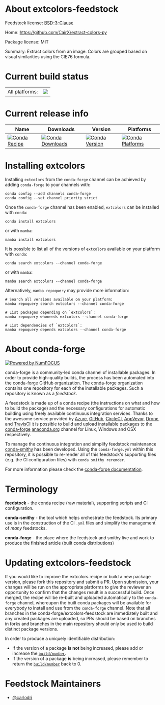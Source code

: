 About extcolors-feedstock
=========================

Feedstock license: [BSD-3-Clause](https://github.com/conda-forge/extcolors-feedstock/blob/main/LICENSE.txt)

Home: https://github.com/CairX/extract-colors-py

Package license: MIT

Summary: Extract colors from an image. Colors are grouped based on visual similarities using the CIE76 formula.

Current build status
====================


<table><tr><td>All platforms:</td>
    <td>
      <a href="https://dev.azure.com/conda-forge/feedstock-builds/_build/latest?definitionId=22466&branchName=main">
        <img src="https://dev.azure.com/conda-forge/feedstock-builds/_apis/build/status/extcolors-feedstock?branchName=main">
      </a>
    </td>
  </tr>
</table>

Current release info
====================

| Name | Downloads | Version | Platforms |
| --- | --- | --- | --- |
| [![Conda Recipe](https://img.shields.io/badge/recipe-extcolors-green.svg)](https://anaconda.org/conda-forge/extcolors) | [![Conda Downloads](https://img.shields.io/conda/dn/conda-forge/extcolors.svg)](https://anaconda.org/conda-forge/extcolors) | [![Conda Version](https://img.shields.io/conda/vn/conda-forge/extcolors.svg)](https://anaconda.org/conda-forge/extcolors) | [![Conda Platforms](https://img.shields.io/conda/pn/conda-forge/extcolors.svg)](https://anaconda.org/conda-forge/extcolors) |

Installing extcolors
====================

Installing `extcolors` from the `conda-forge` channel can be achieved by adding `conda-forge` to your channels with:

```
conda config --add channels conda-forge
conda config --set channel_priority strict
```

Once the `conda-forge` channel has been enabled, `extcolors` can be installed with `conda`:

```
conda install extcolors
```

or with `mamba`:

```
mamba install extcolors
```

It is possible to list all of the versions of `extcolors` available on your platform with `conda`:

```
conda search extcolors --channel conda-forge
```

or with `mamba`:

```
mamba search extcolors --channel conda-forge
```

Alternatively, `mamba repoquery` may provide more information:

```
# Search all versions available on your platform:
mamba repoquery search extcolors --channel conda-forge

# List packages depending on `extcolors`:
mamba repoquery whoneeds extcolors --channel conda-forge

# List dependencies of `extcolors`:
mamba repoquery depends extcolors --channel conda-forge
```


About conda-forge
=================

[![Powered by
NumFOCUS](https://img.shields.io/badge/powered%20by-NumFOCUS-orange.svg?style=flat&colorA=E1523D&colorB=007D8A)](https://numfocus.org)

conda-forge is a community-led conda channel of installable packages.
In order to provide high-quality builds, the process has been automated into the
conda-forge GitHub organization. The conda-forge organization contains one repository
for each of the installable packages. Such a repository is known as a *feedstock*.

A feedstock is made up of a conda recipe (the instructions on what and how to build
the package) and the necessary configurations for automatic building using freely
available continuous integration services. Thanks to the awesome service provided by
[Azure](https://azure.microsoft.com/en-us/services/devops/), [GitHub](https://github.com/),
[CircleCI](https://circleci.com/), [AppVeyor](https://www.appveyor.com/),
[Drone](https://cloud.drone.io/welcome), and [TravisCI](https://travis-ci.com/)
it is possible to build and upload installable packages to the
[conda-forge](https://anaconda.org/conda-forge) [anaconda.org](https://anaconda.org/)
channel for Linux, Windows and OSX respectively.

To manage the continuous integration and simplify feedstock maintenance
[conda-smithy](https://github.com/conda-forge/conda-smithy) has been developed.
Using the ``conda-forge.yml`` within this repository, it is possible to re-render all of
this feedstock's supporting files (e.g. the CI configuration files) with ``conda smithy rerender``.

For more information please check the [conda-forge documentation](https://conda-forge.org/docs/).

Terminology
===========

**feedstock** - the conda recipe (raw material), supporting scripts and CI configuration.

**conda-smithy** - the tool which helps orchestrate the feedstock.
                   Its primary use is in the construction of the CI ``.yml`` files
                   and simplify the management of *many* feedstocks.

**conda-forge** - the place where the feedstock and smithy live and work to
                  produce the finished article (built conda distributions)


Updating extcolors-feedstock
============================

If you would like to improve the extcolors recipe or build a new
package version, please fork this repository and submit a PR. Upon submission,
your changes will be run on the appropriate platforms to give the reviewer an
opportunity to confirm that the changes result in a successful build. Once
merged, the recipe will be re-built and uploaded automatically to the
`conda-forge` channel, whereupon the built conda packages will be available for
everybody to install and use from the `conda-forge` channel.
Note that all branches in the conda-forge/extcolors-feedstock are
immediately built and any created packages are uploaded, so PRs should be based
on branches in forks and branches in the main repository should only be used to
build distinct package versions.

In order to produce a uniquely identifiable distribution:
 * If the version of a package **is not** being increased, please add or increase
   the [``build/number``](https://docs.conda.io/projects/conda-build/en/latest/resources/define-metadata.html#build-number-and-string).
 * If the version of a package **is** being increased, please remember to return
   the [``build/number``](https://docs.conda.io/projects/conda-build/en/latest/resources/define-metadata.html#build-number-and-string)
   back to 0.

Feedstock Maintainers
=====================

* [@carlodri](https://github.com/carlodri/)


